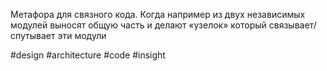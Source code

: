 Метафора для связного кода. Когда например из двух независимых модулей выносят общую часть и делают «узелок» который связывает/спутывает эти модули

#design #architecture #code #insight 